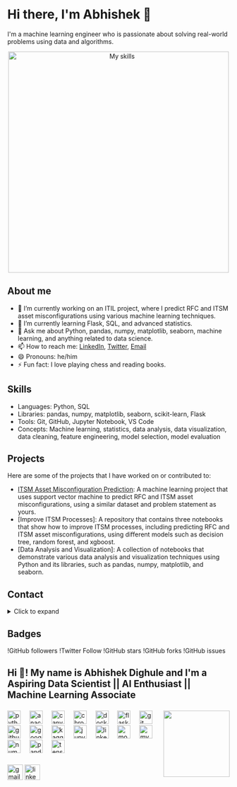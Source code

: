# Hi there, I'm Abhishek 👋

I'm a machine learning engineer who is passionate about solving real-world problems using data and algorithms.

<div align="center">
<img src="https://i.imgur.com/8F1hGwO.png" alt="My skills" width="500"/>
</div>

## About me

- 🔭 I’m currently working on an ITIL project, where I predict RFC and ITSM asset misconfigurations using various machine learning techniques.
- 🌱 I’m currently learning Flask, SQL, and advanced statistics.
- 💬 Ask me about Python, pandas, numpy, matplotlib, seaborn, machine learning, and anything related to data science.
- 📫 How to reach me: [LinkedIn](https://docs.github.com/en/get-started/writing-on-github/getting-started-with-writing-and-formatting-on-github/quickstart-for-writing-on-github), [Twitter](https://www.freecodecamp.org/news/how-to-write-a-good-readme-file/), [Email](https://yushi95.medium.com/how-to-create-a-beautiful-readme-for-your-github-profile-36957caa711c)
- 😄 Pronouns: he/him
- ⚡ Fun fact: I love playing chess and reading books.

## Skills

- Languages: Python, SQL
- Libraries: pandas, numpy, matplotlib, seaborn, scikit-learn, Flask
- Tools: Git, GitHub, Jupyter Notebook, VS Code
- Concepts: Machine learning, statistics, data analysis, data visualization, data cleaning, feature engineering, model selection, model evaluation

## Projects

Here are some of the projects that I have worked on or contributed to:

- [ITSM Asset Misconfiguration Prediction](https://www.nobledesktop.com/learn/git/create-a-readme-file): A machine learning project that uses support vector machine to predict RFC and ITSM asset misconfigurations, using a similar dataset and problem statement as yours.
- [Improve ITSM Processes]: A repository that contains three notebooks that show how to improve ITSM processes, including predicting RFC and ITSM asset misconfigurations, using different models such as decision tree, random forest, and xgboost.
- [Data Analysis and Visualization]: A collection of notebooks that demonstrate various data analysis and visualization techniques using Python and its libraries, such as pandas, numpy, matplotlib, and seaborn.

## Contact

<details>
  <summary>Click to expand</summary>

  If you want to contact me, you can reach me at:

  - [LinkedIn](https://docs.github.com/en/get-started/writing-on-github/getting-started-with-writing-and-formatting-on-github/quickstart-for-writing-on-github)
  - [Twitter](https://www.freecodecamp.org/news/how-to-write-a-good-readme-file/)
  - [Email](https://yushi95.medium.com/how-to-create-a-beautiful-readme-for-your-github-profile-36957caa711c)
</details>

## Badges

!GitHub followers
!Twitter Follow
!GitHub stars
!GitHub forks
!GitHub issues

<h2 align="left">Hi 👋! My name is Abhishek Dighule and I'm a Aspiring Data Scientist || AI Enthusiast || Machine Learning Associate</h2>

###

<img align="right" height="150" src="https://user-images.githubusercontent.com/74038190/212748842-9fcbad5b-6173-4175-8a61-521f3dbb7514.gif"  />

###

<div align="left">
  <img src="https://cdn.jsdelivr.net/gh/devicons/devicon/icons/python/python-original.svg" height="30" alt="python logo"  />
  <img width="12" />
  <img src="https://cdn.jsdelivr.net/gh/devicons/devicon/icons/anaconda/anaconda-original.svg" height="30" alt="anaconda logo"  />
  <img width="12" />
  <img src="https://cdn.jsdelivr.net/gh/devicons/devicon/icons/canva/canva-original.svg" height="30" alt="canva logo"  />
  <img width="12" />
  <img src="https://cdn.jsdelivr.net/gh/devicons/devicon/icons/chrome/chrome-original.svg" height="30" alt="chrome logo"  />
  <img width="12" />
  <img src="https://cdn.jsdelivr.net/gh/devicons/devicon/icons/docker/docker-original.svg" height="30" alt="docker logo"  />
  <img width="12" />
  <img src="https://cdn.jsdelivr.net/gh/devicons/devicon/icons/flask/flask-original.svg" height="30" alt="flask logo"  />
  <img width="12" />
  <img src="https://cdn.jsdelivr.net/gh/devicons/devicon/icons/git/git-original.svg" height="30" alt="git logo"  />
  <img width="12" />
  <img src="https://cdn.jsdelivr.net/gh/devicons/devicon/icons/github/github-original.svg" height="30" alt="github logo"  />
  <img width="12" />
  <img src="https://cdn.jsdelivr.net/gh/devicons/devicon/icons/google/google-original.svg" height="30" alt="google logo"  />
  <img width="12" />
  <img src="https://cdn.jsdelivr.net/gh/devicons/devicon/icons/kaggle/kaggle-original.svg" height="30" alt="kaggle logo"  />
  <img width="12" />
  <img src="https://cdn.jsdelivr.net/gh/devicons/devicon/icons/jupyter/jupyter-original.svg" height="30" alt="jupyter logo"  />
  <img width="12" />
  <img src="https://cdn.jsdelivr.net/gh/devicons/devicon/icons/linkedin/linkedin-original.svg" height="30" alt="linkedin logo"  />
  <img width="12" />
  <img src="https://cdn.jsdelivr.net/gh/devicons/devicon/icons/mongodb/mongodb-original.svg" height="30" alt="mongodb logo"  />
  <img width="12" />
  <img src="https://cdn.jsdelivr.net/gh/devicons/devicon/icons/mysql/mysql-original.svg" height="30" alt="mysql logo"  />
  <img width="12" />
  <img src="https://cdn.jsdelivr.net/gh/devicons/devicon/icons/numpy/numpy-original.svg" height="30" alt="numpy logo"  />
  <img width="12" />
  <img src="https://cdn.jsdelivr.net/gh/devicons/devicon/icons/pandas/pandas-original.svg" height="30" alt="pandas logo"  />
  <img width="12" />
  <img src="https://cdn.jsdelivr.net/gh/devicons/devicon/icons/tensorflow/tensorflow-original.svg" height="30" alt="tensorflow logo"  />
</div>

###

<div align="left">
  <img src="https://img.shields.io/static/v1?message=Gmail&logo=gmail&label=&color=D14836&logoColor=white&labelColor=&style=for-the-badge" height="35" alt="gmail logo"  />
  <img src="https://img.shields.io/static/v1?message=LinkedIn&logo=linkedin&label=&color=0077B5&logoColor=white&labelColor=&style=for-the-badge" height="35" alt="linkedin logo"  />
</div>

###



